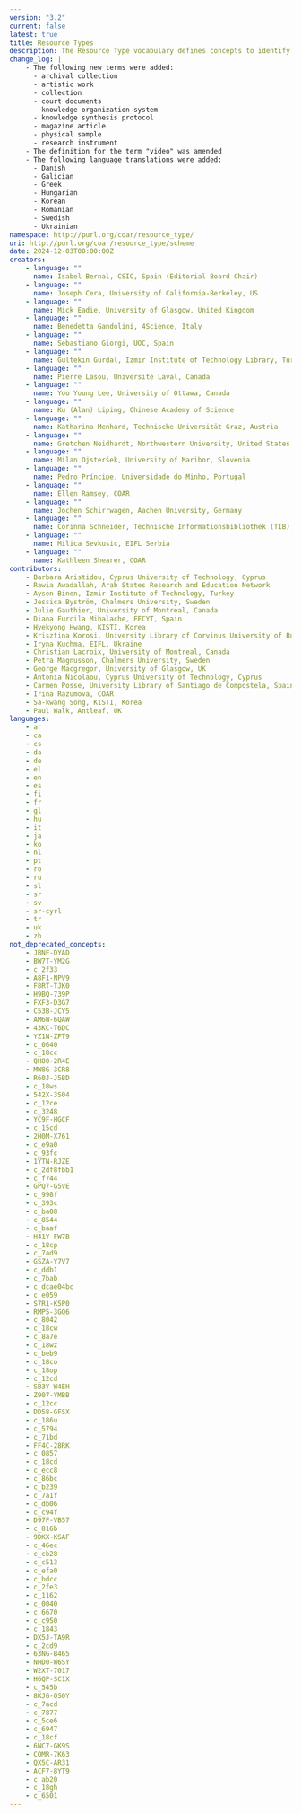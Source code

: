```yaml
---
version: "3.2"
current: false
latest: true
title: Resource Types
description: The Resource Type vocabulary defines concepts to identify the genre of a resource. Such resources, like publications, research data, audio and video objects, are typically deposited in institutional and thematic repositories or published in ejournals. This vocabulary supports a hierarchical model that relates narrower and broader concepts. Multilingual labels regard regional distinctions in language and term. Concepts of this vocabulary are mapped with terms and concepts of similar vocabularies and dictionaries.
change_log: |
    - The following new terms were added:
      - archival collection
      - artistic work
      - collection
      - court documents
      - knowledge organization system
      - knowledge synthesis protocol
      - magazine article
      - physical sample
      - research instrument
    - The definition for the term "video" was amended
    - The following language translations were added:
      - Danish
      - Galician
      - Greek
      - Hungarian
      - Korean
      - Romanian
      - Swedish
      - Ukrainian
namespace: http://purl.org/coar/resource_type/
uri: http://purl.org/coar/resource_type/scheme
date: 2024-12-03T00:00:00Z
creators:
    - language: ""
      name: Isabel Bernal, CSIC, Spain (Editorial Board Chair)
    - language: ""
      name: Joseph Cera, University of California-Berkeley, US
    - language: ""
      name: Mick Eadie, University of Glasgow, United Kingdom
    - language: ""
      name: Benedetta Gandolini, 4Science, Italy
    - language: ""
      name: Sebastiano Giorgi, UOC, Spain
    - language: ""
      name: Gültekin Gürdal, Izmir Institute of Technology Library, Turkey
    - language: ""
      name: Pierre Lasou, Université Laval, Canada
    - language: ""
      name: Yoo Young Lee, University of Ottawa, Canada
    - language: ""
      name: Ku (Alan) Liping, Chinese Academy of Science
    - language: ""
      name: Katharina Menhard, Technische Universität Graz, Austria
    - language: ""
      name: Gretchen Neidhardt, Northwestern University, United States
    - language: ""
      name: Milan Ojsteršek, University of Maribor, Slovenia
    - language: ""
      name: Pedro Príncipe, Universidade do Minho, Portugal
    - language: ""
      name: Ellen Ramsey, COAR
    - language: ""
      name: Jochen Schirrwagen, Aachen University, Germany
    - language: ""
      name: Corinna Schneider, Technische Informationsbibliothek (TIB), Germany
    - language: ""
      name: Milica Sevkusic, EIFL Serbia
    - language: ""
      name: Kathleen Shearer, COAR
contributors:
    - Barbara Aristidou, Cyprus University of Technology, Cyprus
    - Rawia Awadallah, Arab States Research and Education Network
    - Aysen Binen, Izmir Institute of Technology, Turkey
    - Jessica Byström, Chalmers University, Sweden
    - Julie Gauthier, University of Montreal, Canada
    - Diana Furcila Mihalache, FECYT, Spain
    - Hyekyong Hwang, KISTI, Korea
    - Krisztina Korosi, University Library of Corvinus University of Budapest, Hungary
    - Iryna Kuchma, EIFL, Ukraine
    - Christian Lacroix, University of Montreal, Canada
    - Petra Magnusson, Chalmers University, Sweden
    - George Macgregor, University of Glasgow, UK
    - Antonia Nicolaou, Cyprus University of Technology, Cyprus
    - Carmen Posse, University Library of Santiago de Compostela, Spain
    - Irina Razumova, COAR
    - Sa-kwang Song, KISTI, Korea
    - Paul Walk, Antleaf, UK
languages:
    - ar
    - ca
    - cs
    - da
    - de
    - el
    - en
    - es
    - fi
    - fr
    - gl
    - hu
    - it
    - ja
    - ko
    - nl
    - pt
    - ro
    - ru
    - sl
    - sr
    - sv
    - sr-cyrl
    - tr
    - uk
    - zh
not_deprecated_concepts:
    - JBNF-DYAD
    - BW7T-YM2G
    - c_2f33
    - A8F1-NPV9
    - F8RT-TJK0
    - H9BQ-739P
    - FXF3-D3G7
    - C53B-JCY5
    - AM6W-6QAW
    - 43KC-T6DC
    - YZ1N-ZFT9
    - c_0640
    - c_18cc
    - QH80-2R4E
    - MW8G-3CR8
    - R60J-J5BD
    - c_18ws
    - 542X-3S04
    - c_12ce
    - c_3248
    - YC9F-HGCF
    - c_15cd
    - 2H0M-X761
    - c_e9a0
    - c_93fc
    - 1YTN-RJZE
    - c_2df8fbb1
    - c_f744
    - GPQ7-G5VE
    - c_998f
    - c_393c
    - c_ba08
    - c_8544
    - c_baaf
    - H41Y-FW7B
    - c_18cp
    - c_7ad9
    - GSZA-Y7V7
    - c_ddb1
    - c_7bab
    - c_dcae04bc
    - c_e059
    - S7R1-K5P0
    - RMP5-3GQ6
    - c_8042
    - c_18cw
    - c_8a7e
    - c_18wz
    - c_beb9
    - c_18co
    - c_18op
    - c_12cd
    - SB3Y-W4EH
    - Z907-YMBB
    - c_12cc
    - DD58-GFSX
    - c_186u
    - c_5794
    - c_71bd
    - FF4C-28RK
    - c_0857
    - c_18cd
    - c_ecc8
    - c_86bc
    - c_b239
    - c_7a1f
    - c_db06
    - c_c94f
    - D97F-VB57
    - c_816b
    - 9DKX-KSAF
    - c_46ec
    - c_cb28
    - c_c513
    - c_efa0
    - c_bdcc
    - c_2fe3
    - c_1162
    - c_0040
    - c_6670
    - c_c950
    - c_1843
    - DX5J-TA9R
    - c_2cd9
    - 63NG-B465
    - NHD0-W6SY
    - W2XT-7017
    - H6QP-SC1X
    - c_545b
    - 8KJG-QS0Y
    - c_7acd
    - c_7877
    - c_5ce6
    - c_6947
    - c_18cf
    - 6NC7-GK9S
    - CQMR-7K63
    - QX5C-AR31
    - ACF7-8YT9
    - c_ab20
    - c_18gh
    - c_6501
---
```


